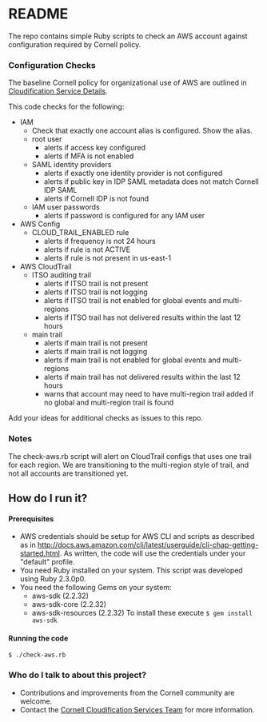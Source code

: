 # README #

The repo contains simple Ruby scripts to check an AWS account against configuration required by Cornell policy.

### Configuration Checks ###

The baseline Cornell policy for organizational use of AWS are outlined in [Cloudification Service Details](https://blogs.cornell.edu/cloudification/cloudification-service/).

This code checks for the following:

* IAM
  *  Check that exactly one account alias is configured. Show the alias.
  * root user
    * alerts if access key configured
    * alerts if MFA is not enabled
  * SAML identity providers
    * alerts if exactly one identity provider is not configured
    * alerts if public key in IDP SAML metadata does not match Cornell IDP SAML
    * alerts if Cornell IDP is not found
  * IAM user passwords
    * alerts if password is configured for any IAM user
* AWS Config
  * CLOUD_TRAIL_ENABLED rule
    * alerts if frequency is not 24 hours
    * alerts if rule is not ACTIVE
    * alerts if rule is not present in us-east-1
* AWS CloudTrail
  * ITSO auditing trail
    * alerts if ITSO trail is not present
    * alerts if ITSO trail is not logging
    * alerts if ITSO trail is not enabled for global events and multi-regions
    * alerts if ITSO trail has not delivered results within the last 12 hours
  * main trail
    * alerts if main trail is not present
    * alerts if main trail is not logging
    * alerts if main trail is not enabled for global events and multi-regions
    * alerts if main trail has not delivered results within the last 12 hours
    * warns that account may need to have multi-region trail added if no global and multi-region trail is found

Add your ideas for additional checks as issues to this repo.

### Notes ###

The check-aws.rb script will alert on CloudTrail configs that uses one trail for each region. We are transitioning to the multi-region style of trail, and not all accounts are transitioned yet.

## How do I run it? ##

#### Prerequisites ####

* AWS credentials should be setup for AWS CLI and scripts as described as in  http://docs.aws.amazon.com/cli/latest/userguide/cli-chap-getting-started.html. As written, the code will use the credentials under your "default" profile.
* You need Ruby installed on your system. This script was developed using Ruby 2.3.0p0.
* You need the following Gems on your system:
  * aws-sdk (2.2.32)
  * aws-sdk-core (2.2.32)
  * aws-sdk-resources (2.2.32)
  To install these execute `$ gem install aws-sdk`

#### Running the code ####

```
$ ./check-aws.rb
```

### Who do I talk to about this project? ###

* Contributions and improvements from the Cornell community are welcome.
* Contact the [Cornell Cloudification Services Team](mailto:cloudification-l@cornell.edu) for more information.
